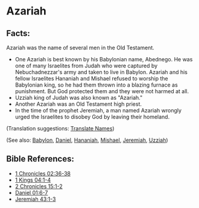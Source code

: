 # Azariah #

## Facts: ##

Azariah was the name of several men in the Old Testament.

* One Azariah is best known by his Babylonian name, Abednego. He was one of many Israelites from Judah who were captured by Nebuchadnezzar's army and taken to live in Babylon. Azariah and his fellow Israelites Hananiah and Mishael  refused to worship the Babylonian king, so he had them thrown into a blazing furnace as punishment. But God protected them and they were not harmed at all.
* Uzziah king of Judah was also known as "Azariah."
* Another Azariah was an Old Testament high priest.
* In the time of the prophet Jeremiah, a man named Azariah wrongly urged the Israelites to disobey God by leaving their homeland.

(Translation suggestions: [Translate Names](en/ta-vol1/translate/man/translate-names))

(See also: [Babylon](../other/babylon.md), [Daniel](../other/daniel.md), [Hananiah](../other/hananiah.md), [Mishael](../other/mishael.md), [Jeremiah](../other/jeremiah.md), [Uzziah](../other/uzziah.md))

## Bible References: ##

* [1 Chronicles 02:36-38](en/tn/1ch/help/02/36)
* [1 Kings 04:1-4](en/tn/1ki/help/04/01)
* [2 Chronicles 15:1-2](en/tn/2ch/help/15/01)
* [Daniel 01:6-7](en/tn/dan/help/01/06)
* [Jeremiah 43:1-3](en/tn/jer/help/43/01)